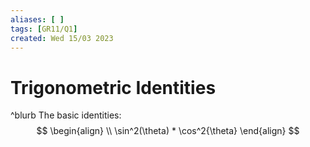 ```yaml
---
aliases: [ ]
tags: [GR11/Q1]
created: Wed 15/03 2023
---
```

# Trigonometric Identities
 ^blurb
The basic identities:
$$
\begin{align}
\\ \sin^2(\theta) * \cos^2{\theta}
\end{align}
$$